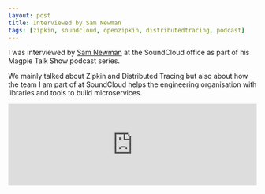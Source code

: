 ```yaml
---
layout: post
title: Interviewed by Sam Newman
tags: [zipkin, soundcloud, openzipkin, distributedtracing, podcast]
---
```


I was interviewed by [Sam Newman](https://samnewman.io) at the SoundCloud office as part of his Magpie Talk Show podcast series.

We mainly talked about Zipkin and Distributed Tracing but also about how the team I am part of at SoundCloud helps the engineering organisation with libraries and tools to build microservices.


<iframe width="100%" height="166" scrolling="no" frameborder="no" allow="autoplay" src="https://w.soundcloud.com/player/?url=https%3A//api.soundcloud.com/tracks/245265150&color=%23ff5500&auto_play=false&hide_related=false&show_comments=true&show_user=true&show_reposts=false&show_teaser=true"></iframe>